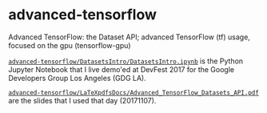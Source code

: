 # advanced-tensorflow
Advanced TensorFlow: the Dataset API; advanced TensorFlow (tf) usage, focused on the gpu (tensorflow-gpu)  

[`
advanced-tensorflow/DatasetsIntro/DatasetsIntro.ipynb
`](https://github.com/ernestyalumni/advanced-tensorflow/blob/master/DatasetsIntro/DatasetsIntro.ipynb) is the Python Jupyter Notebook that I live demo'ed at DevFest 2017 for the Google Developers Group Los Angeles (GDG LA).  

[`
advanced-tensorflow/LaTeXpdfsDocs/Advanced_TensorFlow_Datasets_API.pdf
`](https://github.com/ernestyalumni/advanced-tensorflow/blob/master/LaTeXpdfsDocs/Advanced_TensorFlow_Datasets_API.pdf) are the slides that I used that day (20171107).  
